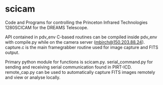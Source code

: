 # scicam

Code and Programs for controlling the Princeton Infrared Technologies 1280SCICAM for the DREAMS Telescope.

API contained in pdv_env
C-based routines can be compiled inside pdv_env with compile.py while on the camera server (mbirch@150.203.88.24).
capture.c is the main framegrabber routine used for image capture and FITS output.

Primary python module for functions is scicam.py.
serial_command.py for sending and receiving serial communication found in PIRT-ICD. 
remote_cap.py can be used to automatically capture FITS images remotely and view or analyse locally.

